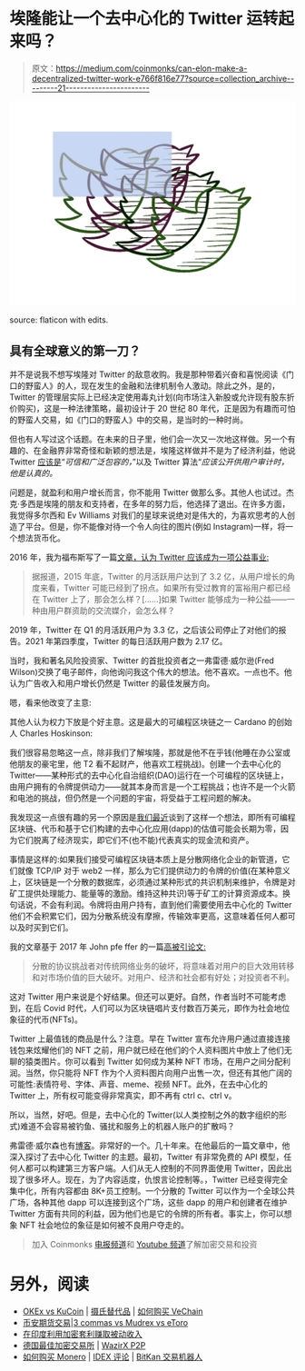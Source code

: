 # 埃隆能让一个去中心化的 Twitter 运转起来吗？

> 原文：<https://medium.com/coinmonks/can-elon-make-a-decentralized-twitter-work-e766f816e77?source=collection_archive---------21----------------------->

![](img/d317cc2c7a3901af2e573898ca81d280.png)

source: flaticon with edits.

## 具有全球意义的第一刀？

并不是说我不想写埃隆对 Twitter 的敌意收购。我是那种带着兴奋和喜悦阅读《门口的野蛮人》的人，现在发生的金融和法律机制令人激动。除此之外，是的，Twitter 的管理层实际上已经决定使用毒丸计划(向市场注入新股或允许现有股东折价购买)，这是一种法律策略，最初设计于 20 世纪 80 年代，正是因为有趣而可怕的野蛮人交易，如《门口的野蛮人》中的交易，是当时的一种时尚。

但也有人写过这个话题。在未来的日子里，他们会一次又一次地这样做。另一个有趣的、在金融界非常奇怪和新颖的想法是，埃隆这样做并不是为了经济利益，他说 Twitter [应该是](https://www.nytimes.com/2022/04/15/business/dealbook/twitter-poison-pill-elon-musk.html)“*可信和广泛包容的，*”以及 Twitter 算法“*应该公开供用户审计时，他是认真的。*

问题是，就盈利和用户增长而言，你不能用 Twitter 做那么多。其他人也试过。杰克·多西是埃隆的朋友和支持者，在多年的努力后，他选择了退出。在许多方面，我觉得多尔西和 Ev Williams 对我们的星球来说绝对是伟大的，为喜欢思考的人创造了平台。但是，你不能像对待一个令人向往的图片(例如 Instagram)一样，将一个想法货币化。

2016 年，我为福布斯写了一篇[文章，认为 Twitter 应该成为一项公益事业:](https://www.forbes.com/sites/currentaccounts/2016/07/18/twitter-should-charge-membership-fee/)

> 据报道，2015 年底，Twitter 的月活跃用户达到了 3.2 亿，从用户增长的角度来看，Twitter 可能已经到了拐点。如果所有受过教育的富裕用户都已经在 Twitter 上了，那会怎么样？[……]如果 Twitter 能够成为一种公益——一种由用户群资助的交流媒介，会怎么样？

2019 年，Twitter 在 Q1 的月活跃用户为 3.3 亿，之后该公司停止了对他们的报告。2021 年第四季度，Twitter 的每日活跃用户数为 2.17 亿。

当时，我和著名风险投资家、Twitter 的首批投资者之一弗雷德·威尔逊(Fred Wilson)交换了电子邮件，向他询问我这个伟大的想法。他不喜欢。一点也不。他认为广告收入和用户增长仍然是 Twitter 的最佳发展方向。

嗯，看来他改变了主意:

其他人认为权力下放是个好主意。这是最大的可编程区块链之一 Cardano 的创始人 Charles Hoskinson:

我们很容易忽略这一点，除非我们了解埃隆，那就是他不在乎钱(他睡在办公室或他朋友的豪宅里，他 T2 看不起财产，他喜欢工程挑战)。创建一个去中心化的 Twitter——某种形式的去中心化自治组织(DAO)运行在一个可编程的区块链上，由用户拥有的令牌提供动力——就其本身而言是一个工程挑战；也许不是一个火箭和电池的挑战，但仍然是一个问题的宇宙，将受益于工程问题的解决。

我发现这一点很有趣的另一个原因是[我们最近](/thatmeaning/why-the-detachment-of-defi-from-real-economy-limits-token-values-to-zero-fc95857d8be5)谈到了这样一个想法，即所有可编程区块链、代币和基于它们构建的去中心化应用(dapp)的估值可能会长期为零，因为它们脱离了经济现实，即它们不(也不能)代表真实的现金流和资产。

事情是这样的:如果我们接受可编程区块链本质上是分散网络化企业的新管道，它们就像 TCP/IP 对于 web2 一样，那么为它们提供动力的令牌的价值(在某种意义上，区块链是一个分散的数据库，必须通过某种形式的共识机制来维护，令牌是对矿工提供处理能力、能量等的激励。维持这种共识)等于矿工的计算资源成本。换句话说，不会有利润。令牌将由用户持有，直到他们需要使用去中心化的 Twitter 他们不会积累它们，因为分散系统没有摩擦，传输效率更高，这意味着任何人都可以及时买到它们。

我的文章基于 2017 年 John pfe ffer 的一篇[高被引论文:](/john-pfeffer/an-institutional-investors-take-on-cryptoassets-690421158904)

> 分散的协议挑战者对传统网络业务的破坏，将意味着对用户的巨大效用转移和对市场价值的巨大破坏。对用户、经济和社会都有好处；对投资者不利。

这对 Twitter 用户来说是个好结果。但还可以更好。自然，作者当时不可能考虑到，在后 Covid 时代，人们可以为区块链唱片支付数百万美元，即作为社会地位象征的代币(NFTs)。

Twitter 上最值钱的商品是什么？注意。早在 Twitter 宣布允许用户通过直接连接钱包来炫耀他们的 NFT 之前，用户就已经在他们的个人资料图片中放上了他们无聊的猿类图片。你可以看到 Twitter 如何成为某种 NFT 市场，在用户之间分配利润。当然，你只能将 NFT 作为个人资料图片向用户出售一次，但还有其他广阔的可能性:表情符号、字体、声音、meme、视频 NFT。此外，在去中心化的 Twitter 上，所有权可能变得非常真实，即不再有 ctrl c、ctrl v。

所以，当然，好吧。但是，去中心化的 Twitter(以人类控制之外的数字组织的形式)难道不会容易被钓鱼、骚扰和服务上的机器人账户的扩散吗？

弗雷德·威尔森也有[博客](https://avc.com/)。非常好的一个。几十年来。在他最后的一篇文章中，他深入探讨了去中心化 Twitter 的主题。最初，Twitter 有非常免费的 API 模型，任何人都可以构建第三方客户端。人们从无人控制的不同界面使用 Twitter，因此出现了很多坏人。现在，为了内容适度，仇恨言论控制等。，Twitter 已经变得完全集中化，所有内容都由 8K+员工控制。一个分散的 Twitter 可以作为一个全球公共广场，各种其他 dapp 可以连接到这个广场，这些 dapp 的用户和创建者在维护 Twitter 方面有共同的利益，因为他们也是它的令牌的所有者。事实上，你可以想象 NFT 社会地位的象征是如何被不良用户夺走的。

> 加入 Coinmonks [电报频道](https://t.me/coincodecap)和 [Youtube 频道](https://www.youtube.com/c/coinmonks/videos)了解加密交易和投资

# 另外，阅读

*   [OKEx vs KuCoin](https://coincodecap.com/okex-kucoin) | [摄氏替代品](https://coincodecap.com/celsius-alternatives) | [如何购买 VeChain](https://coincodecap.com/buy-vechain)
*   [币安期货交易](https://coincodecap.com/binance-futures-trading)|[3 commas vs Mudrex vs eToro](https://coincodecap.com/mudrex-3commas-etoro)
*   [在印度利用加密套利赚取被动收入](https://coincodecap.com/crypto-arbitrage-in-india)
*   [德国最佳加密交易所](https://coincodecap.com/crypto-exchanges-in-germany) | [WazirX P2P](https://coincodecap.com/wazirx-p2p)
*   [如何购买 Monero](https://coincodecap.com/buy-monero) | [IDEX 评论](https://coincodecap.com/idex-review) | [BitKan 交易机器人](https://coincodecap.com/bitkan-trading-bot)